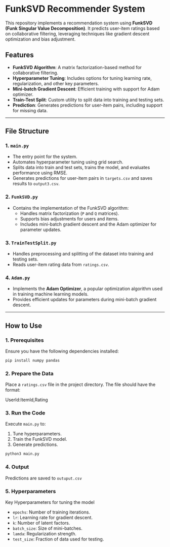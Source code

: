 # FunkSVD Recommender System

This repository implements a recommendation system using **FunkSVD (Funk Singular Value Decomposition)**. It predicts user-item ratings based on collaborative filtering, leveraging techniques like gradient descent optimization and bias adjustment.

## Features
- **FunkSVD Algorithm**: A matrix factorization-based method for collaborative filtering.
- **Hyperparameter Tuning**: Includes options for tuning learning rate, regularization, and other key parameters.
- **Mini-batch Gradient Descent**: Efficient training with support for Adam optimizer.
- **Train-Test Split**: Custom utility to split data into training and testing sets.
- **Prediction**: Generates predictions for user-item pairs, including support for missing data.

---

## File Structure

### **1. `main.py`**
- The entry point for the system.
- Automates hyperparameter tuning using grid search.
- Splits data into train and test sets, trains the model, and evaluates performance using RMSE.
- Generates predictions for user-item pairs in `targets.csv` and saves results to `output3.csv`.

### **2. `FunkSVD.py`**
- Contains the implementation of the FunkSVD algorithm:
  - Handles matrix factorization (`P` and `Q` matrices).
  - Supports bias adjustments for users and items.
  - Includes mini-batch gradient descent and the Adam optimizer for parameter updates.

### **3. `TrainTestSplit.py`**
- Handles preprocessing and splitting of the dataset into training and testing sets.
- Reads user-item rating data from `ratings.csv`.

### **4. `Adam.py`**
- Implements the **Adam Optimizer**, a popular optimization algorithm used in training machine learning models.
- Provides efficient updates for parameters during mini-batch gradient descent.

---

## How to Use

### **1. Prerequisites**
Ensure you have the following dependencies installed:
```bash
pip install numpy pandas
```
### **2. Prepare the Data**
Place a `ratings.csv` file in the project directory. The file should have the format:

UserId:ItemId,Rating

### **3. Run the Code**
Execute `main.py` to:
1. Tune hyperparameters.
2. Train the FunkSVD model.
3. Generate predictions.

```bash
python3 main.py
```

### **4. Output**
Predictions are saved to `outuput.csv`

### **5. Hyperparameters**
Key Hyperparameters for tuning the model
- `epochs`: Number of training iterations.
- `lr`: Learning rate for gradient descent.
- `k`: Number of latent factors.
- `batch_size`: Size of mini-batches.
- `lamda`: Regularization strength.
- `test_size`: Fraction of data used for testing.
